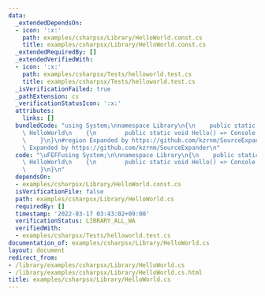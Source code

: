 ```yaml
---
data:
  _extendedDependsOn:
  - icon: ':x:'
    path: examples/csharpsx/Library/HelloWorld.const.cs
    title: examples/csharpsx/Library/HelloWorld.const.cs
  _extendedRequiredBy: []
  _extendedVerifiedWith:
  - icon: ':x:'
    path: examples/csharpsx/Tests/helloworld.test.cs
    title: examples/csharpsx/Tests/helloworld.test.cs
  _isVerificationFailed: true
  _pathExtension: cs
  _verificationStatusIcon: ':x:'
  attributes:
    links: []
  bundledCode: "using System;\nnamespace Library\n{\n    public static partial class\
    \ HelloWorld\n    {\n        public static void Hello() => Console.WriteLine(Text);\n\
    \    }\n}\n#region Expanded by https://github.com/kzrnm/SourceExpander\n#endregion\
    \ Expanded by https://github.com/kzrnm/SourceExpander\n"
  code: "\uFEFFusing System;\n\nnamespace Library\n{\n    public static partial class\
    \ HelloWorld\n    {\n        public static void Hello() => Console.WriteLine(Text);\n\
    \    }\n}\n"
  dependsOn:
  - examples/csharpsx/Library/HelloWorld.const.cs
  isVerificationFile: false
  path: examples/csharpsx/Library/HelloWorld.cs
  requiredBy: []
  timestamp: '2022-03-17 03:43:02+09:00'
  verificationStatus: LIBRARY_ALL_WA
  verifiedWith:
  - examples/csharpsx/Tests/helloworld.test.cs
documentation_of: examples/csharpsx/Library/HelloWorld.cs
layout: document
redirect_from:
- /library/examples/csharpsx/Library/HelloWorld.cs
- /library/examples/csharpsx/Library/HelloWorld.cs.html
title: examples/csharpsx/Library/HelloWorld.cs
---
```

